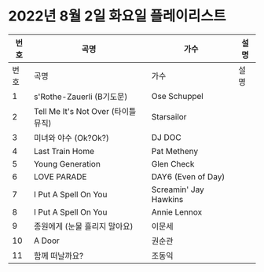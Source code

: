 # 2022년 8월 2일 화요일 플레이리스트

| 번호 | 곡명 | 가수 | 설명 |
|------|------|------|------|
| 번호 | 곡명 | 가수 | 설명 |
| 1 | s'Rothe-Zauerli (B기도문) | Ose Schuppel |  |
| 2 | Tell Me It's Not Over (타이틀 뮤직) | Starsailor |  |
| 3 | 미녀와 야수 (Ok?Ok?) | DJ DOC |  |
| 4 | Last Train Home | Pat Metheny |  |
| 5 | Young Generation | Glen Check |  |
| 6 | LOVE PARADE | DAY6 (Even of Day) |  |
| 7 | I Put A Spell On You | Screamin' Jay Hawkins |  |
| 8 | I Put A Spell On You | Annie Lennox |  |
| 9 | 종원에게 (눈물 흘리지 말아요) | 이문세 |  |
| 10 | A Door | 권순관 |  |
| 11 | 함께 떠날까요? | 조동익 |  |

